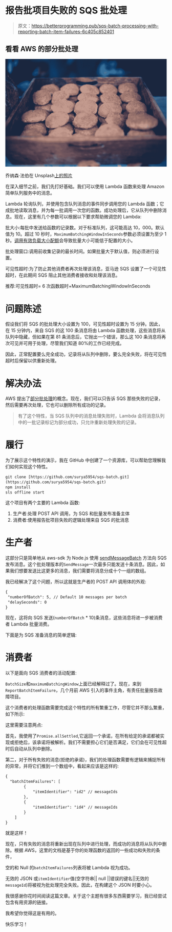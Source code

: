 # 报告批项目失败的 SQS 批处理

> 原文：<https://betterprogramming.pub/sqs-batch-processing-with-reporting-batch-item-failures-6c405c852401>

## 看看 AWS 的部分批处理

![](img/992bbd0ca88aefb2d2c7a331ba69b042.png)

乔纳森·法伯在 Unsplash[上的照片](https://unsplash.com?utm_source=medium&utm_medium=referral)

在深入细节之前，我们先打好基础。我们可以使用 Lambda 函数来处理 Amazon 简单队列服务中的消息。

Lambda 轮询队列，并使用包含队列消息的事件同步调用您的 Lambda 函数；它成批地读取消息，并为每一批调用一次您的函数。成功处理后，它从队列中删除消息。现在，这里有几个参数可以根据以下要求帮助微调您的 Lambda:

批大小:每批中发送给函数的记录数。对于标准队列，这可能高达 10，000。默认值为 10。超过 10 秒时，`MaximumBatchingWindowInSeconds`参数必须设置为至少 1 秒。[调用有效负载大小配额](https://docs.aws.amazon.com/lambda/latest/dg/gettingstarted-limits.html)会导致批量大小可能低于配置的大小。

批处理窗口:调用前收集记录的最长时间。如果批量大于默认值，则必须进行设置。

可见性超时:为了防止其他消费者再次处理该消息，亚马逊 SQS 设置了一个可见性超时，在此期间 SQS 阻止其他消费者接收和处理该消息。

推荐:可见性超时= 6 次函数超时+MaximumBatchingWindowInSeconds

# 问题陈述

假设我们将 SQS 的批处理大小设置为 100，可见性超时设置为 15 分钟。因此，在 15 分钟内，来自 SQS 的这 100 条消息将由 Lambda 函数处理，这些消息将从队列中隐藏，但如果在第 81 条消息后，它抛出一个错误，那么这 100 条消息将再次可见并可用于处理，尽管我们知道 80%的工作已经完成。

因此，正常配置要么完全成功，记录将从队列中删除，要么完全失败，将在可见性超时后保留以供重新处理。

# 解决办法

AWS 提出了[部分批处理](https://aws.amazon.com/about-aws/whats-new/2021/11/aws-lambda-partial-batch-response-sqs-event-source/)的概念。现在，我们可以只告诉 SQS 那些失败的记录，然后需要再次处理，它也可以删除所有成功的记录。

> 有了这个特性，当 SQS 队列中的消息处理失败时，Lambda 会将消息队列中的一批记录标记为部分成功，只允许重新处理失败的记录。

# 履行

为了展示这个特性的演示，我在 GitHub 中创建了一个资源库，可以帮助您理解我们如何实现这个特性。

```
git clone [https://github.com/surya5954/sqs-batch.git](https://github.com/surya5954/sqs-batch.git)
npm install 
sls offline start
```

这个项目有两个主要的 Lambda 函数:

1.  生产者:处理 POST API 调用，为 SQS 和批量发布准备主体
2.  消费者:使用报告批项目失败的逻辑处理来自 SQS 的批消息

# 生产者

这部分只是简单地从 aws-sdk 为 Node.js 使用 [sendMessageBatch](https://docs.aws.amazon.com/AWSJavaScriptSDK/latest/AWS/SQS.html#sendMessageBatch-property) 方法向 SQS 发布消息。这个批处理版本的`SendMessage`一次最多只能发送十条消息。因此，如果我们想要发送比这更多的消息，我们需要将消息分成十个一组的数组。

我已经解决了这个问题，所以这就是生产者的 POST API 调用体的外观:

```
{
 "numberOfBatch": 5, // Default 10 messages per batch
 "delaySeconds": 0
}
```

现在，这将向 SQS 发送(`numberOfBatch` * 10)条消息，这些消息将进一步被消费者 Lambda 批量消费。

下面是为 SQS 准备消息的简单逻辑:

# 消费者

以下是面向 SQS 消费者的活动配置:

`BatchSize`和`maximumBatchingWindow`上面已经解释过了。现在，来到`ReportBatchItemFailure`，几个月前 AWS 引入的事件主角，有责任批量报告故障项目。

这个消费者的处理函数需要完成这个特性的所有繁重工作，尽管它并不那么繁重，如下所示:

这里需要注意两点:

首先，我使用了`Promise.allSettled`,它返回一个承诺，在所有给定的承诺都被实现或拒绝后，该承诺将被解析。我们不需要担心它们是否满足，它们会在可见性超时后自动从队列中删除。

第二，对于所有失败的消息(拒绝的承诺)，我们的处理函数需要有逻辑来捕捉所有的异常，并将它们推到一个数组中，看起来应该是这样的:

```
{ 
  "batchItemFailures": [ 
        {
            "itemIdentifier": "id2" // messageIds
        },
        {
            "itemIdentifier": "id4" // messageIds
        }
    ]
}
```

就是这样！

现在，只有失败的消息将重新出现在队列中进行处理，而成功的消息将从队列中删除。根据 AWS，这里的文档是基于你的处理函数的返回的一些成功和失败的条件，

空的和 Null 的`batchItemFailures`列表将被 Lambda 视为成功。

无效的 JSON 或`itemIdentifier`值(空字符串|| null ||错误的键名||无效的`messageId`)将被视为批处理完全失败。因此，在构建这个 JSON 时要小心。

我很感谢你花时间阅读这篇文章。关于这个主题有很多东西需要学习，我已经尝试包含有用资源的链接。

我希望你觉得这是有用的。

快乐学习！